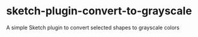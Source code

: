 # sketch-plugin-convert-to-grayscale
A simple Sketch plugin to convert selected shapes to grayscale colors
